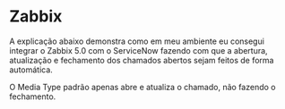# Zabbix
A explicação abaixo demonstra como em meu ambiente eu consegui integrar o Zabbix 5.0 com o ServiceNow fazendo com que a abertura, atualização e fechamento dos chamados abertos sejam feitos de forma automática.

O Media Type padrão apenas abre e atualiza o chamado, não fazendo o fechamento.


